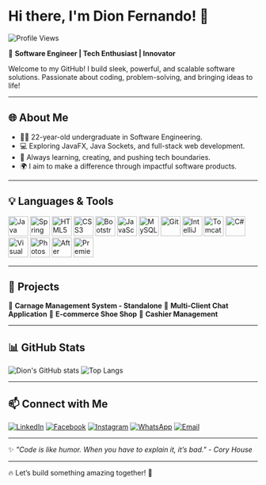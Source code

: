 # Hi there, I'm Dion Fernando! 👋

![Profile Views](https://komarev.com/ghpvc/?username=DionFernando&style=flat-square&color=blue)

🚀 **Software Engineer | Tech Enthusiast | Innovator**

Welcome to my GitHub! I build sleek, powerful, and scalable software solutions. Passionate about coding, problem-solving, and bringing ideas to life!

---

## 🌐 About Me

- 🧑‍🎓 22-year-old undergraduate in Software Engineering.
- 💻 Exploring JavaFX, Java Sockets, and full-stack web development.
- 🎯 Always learning, creating, and pushing tech boundaries.
- 🌍 I aim to make a difference through impactful software products.

---

## 💡 Languages & Tools

<p align="left">
    <img src="https://cdn.jsdelivr.net/gh/devicons/devicon/icons/java/java-original.svg" alt="Java" width="40" height="40"/>
    <img src="https://cdn.jsdelivr.net/gh/devicons/devicon/icons/spring/spring-original.svg" alt="Spring Boot" width="40" height="40"/>
    <img src="https://cdn.jsdelivr.net/gh/devicons/devicon/icons/html5/html5-original.svg" alt="HTML5" width="40" height="40"/>
    <img src="https://cdn.jsdelivr.net/gh/devicons/devicon/icons/css3/css3-original.svg" alt="CSS3" width="40" height="40"/>
    <img src="https://cdn.jsdelivr.net/gh/devicons/devicon/icons/bootstrap/bootstrap-original.svg" alt="Bootstrap" width="40" height="40"/>
    <img src="https://cdn.jsdelivr.net/gh/devicons/devicon/icons/javascript/javascript-original.svg" alt="JavaScript" width="40" height="40"/>
    <img src="https://cdn.jsdelivr.net/gh/devicons/devicon/icons/mysql/mysql-original.svg" alt="MySQL" width="40" height="40"/>
    <img src="https://cdn.jsdelivr.net/gh/devicons/devicon/icons/git/git-original.svg" alt="Git" width="40" height="40"/>
    <img src="https://cdn.jsdelivr.net/gh/devicons/devicon/icons/intellij/intellij-original.svg" alt="IntelliJ IDEA" width="40" height="40"/>
    <img src="https://cdn.jsdelivr.net/gh/devicons/devicon/icons/tomcat/tomcat-original.svg" alt="Tomcat" width="40" height="40"/>
    <img src="https://cdn.jsdelivr.net/gh/devicons/devicon/icons/csharp/csharp-original.svg" alt="C#" width="40" height="40"/>
    <img src="https://cdn.jsdelivr.net/gh/devicons/devicon/icons/visualstudio/visualstudio-plain.svg" alt="Visual Studio" width="40" height="40"/>
    <img src="https://cdn.jsdelivr.net/gh/devicons/devicon/icons/photoshop/photoshop-plain.svg" alt="Photoshop" width="40" height="40"/>
    <img src="https://cdn.jsdelivr.net/gh/devicons/devicon/icons/aftereffects/aftereffects-plain.svg" alt="After Effects" width="40" height="40"/>
    <img src="https://cdn.jsdelivr.net/gh/devicons/devicon/icons/premierepro/premierepro-plain.svg" alt="Premiere Pro" width="40" height="40"/>
</p>

---

## 🚀 Projects

🌟 **Carnage Management System - Standalone**
🌟 **Multi-Client Chat Application**
🌟 **E-commerce Shoe Shop**
🌟 **Cashier Management**

---

## 📊 GitHub Stats

![Dion's GitHub stats](https://github-readme-stats.vercel.app/api?username=DionFernando&show_icons=true&theme=tokyonight)
![Top Langs](https://github-readme-stats.vercel.app/api/top-langs/?username=DionFernando&layout=compact&theme=tokyonight)

---

## 📫 Connect with Me

[![LinkedIn](https://img.shields.io/badge/LinkedIn-0077B5?style=for-the-badge&logo=linkedin&logoColor=white)](https://www.linkedin.com/in/dion-fernando-546483319/)
[![Facebook](https://img.shields.io/badge/Facebook-1877F2?style=for-the-badge&logo=facebook&logoColor=white)](https://www.facebook.com/profile.php?id=61550707358176)
[![Instagram](https://img.shields.io/badge/Instagram-E4405F?style=for-the-badge&logo=instagram&logoColor=white)](https://www.instagram.com/_dionroxx._/)
[![WhatsApp](https://img.shields.io/badge/WhatsApp-25D366?style=for-the-badge&logo=whatsapp&logoColor=white)](https://wa.me/+94767149543)
[![Email](https://img.shields.io/badge/Email-D14836?style=for-the-badge&logo=gmail&logoColor=white)](mailto:dionfernando2003@gmail.com)

---

✨ *"Code is like humor. When you have to explain it, it’s bad." - Cory House*

---

🔥 Let’s build something amazing together! 🚀

